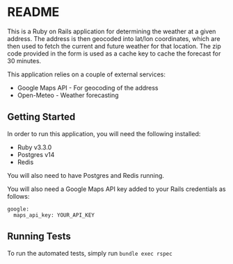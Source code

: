 # README

This is a Ruby on Rails application for determining the weather at a given address. The address is then geocoded into lat/lon coordinates, which are then used to fetch the current and future weather for that location. The zip code provided in the form is used as a cache key to cache the forecast for 30 minutes. 

This application relies on a couple of external services:
- Google Maps API - For geocoding of the address
- Open-Meteo - Weather forecasting

## Getting Started

In order to run this application, you will need the following installed:
- Ruby v3.3.0
- Postgres v14
- Redis

You will also need to have Postgres and Redis running. 

You will also need a Google Maps API key added to your Rails credentials as follows:

```
google:
  maps_api_key: YOUR_API_KEY
```


## Running Tests

To run the automated tests, simply run `bundle exec rspec`